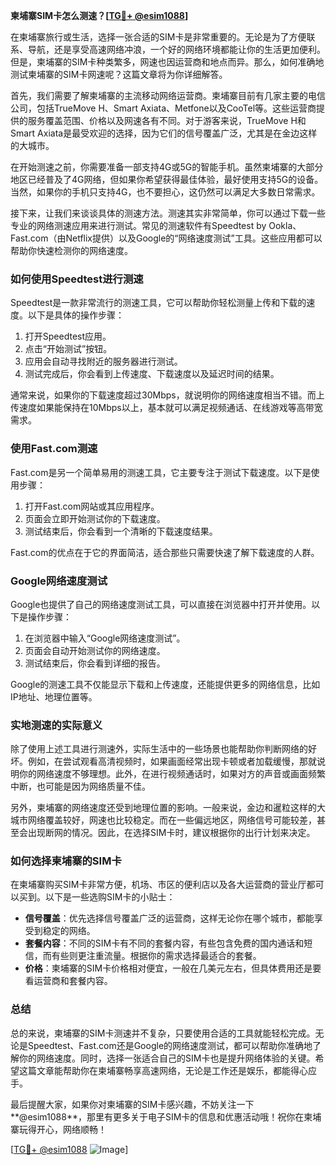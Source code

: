 **柬埔寨SIM卡怎么测速？[[TG💪+ @esim1088](https://t.me/s/esim1088)]**

在柬埔寨旅行或生活，选择一张合适的SIM卡是非常重要的。无论是为了方便联系、导航，还是享受高速网络冲浪，一个好的网络环境都能让你的生活更加便利。但是，柬埔寨的SIM卡种类繁多，网速也因运营商和地点而异。那么，如何准确地测试柬埔寨的SIM卡网速呢？这篇文章将为你详细解答。

首先，我们需要了解柬埔寨的主流移动网络运营商。柬埔寨目前有几家主要的电信公司，包括TrueMove H、Smart Axiata、Metfone以及CooTel等。这些运营商提供的服务覆盖范围、价格以及网速各有不同。对于游客来说，TrueMove H和Smart Axiata是最受欢迎的选择，因为它们的信号覆盖广泛，尤其是在金边这样的大城市。

在开始测速之前，你需要准备一部支持4G或5G的智能手机。虽然柬埔寨的大部分地区已经普及了4G网络，但如果你希望获得最佳体验，最好使用支持5G的设备。当然，如果你的手机只支持4G，也不要担心，这仍然可以满足大多数日常需求。

接下来，让我们来谈谈具体的测速方法。测速其实非常简单，你可以通过下载一些专业的网络测速应用来进行测试。常见的测速软件有Speedtest by Ookla、Fast.com（由Netflix提供）以及Google的“网络速度测试”工具。这些应用都可以帮助你快速检测你的网络速度。

### **如何使用Speedtest进行测速**

Speedtest是一款非常流行的测速工具，它可以帮助你轻松测量上传和下载的速度。以下是具体的操作步骤：

1. 打开Speedtest应用。
2. 点击“开始测试”按钮。
3. 应用会自动寻找附近的服务器进行测试。
4. 测试完成后，你会看到上传速度、下载速度以及延迟时间的结果。

通常来说，如果你的下载速度超过30Mbps，就说明你的网络速度相当不错。而上传速度如果能保持在10Mbps以上，基本就可以满足视频通话、在线游戏等高带宽需求。

### **使用Fast.com测速**

Fast.com是另一个简单易用的测速工具，它主要专注于测试下载速度。以下是使用步骤：

1. 打开Fast.com网站或其应用程序。
2. 页面会立即开始测试你的下载速度。
3. 测试结束后，你会看到一个清晰的下载速度结果。

Fast.com的优点在于它的界面简洁，适合那些只需要快速了解下载速度的人群。

### **Google网络速度测试**

Google也提供了自己的网络速度测试工具，可以直接在浏览器中打开并使用。以下是操作步骤：

1. 在浏览器中输入“Google网络速度测试”。
2. 页面会自动开始测试你的网络速度。
3. 测试结束后，你会看到详细的报告。

Google的测速工具不仅能显示下载和上传速度，还能提供更多的网络信息，比如IP地址、地理位置等。

### **实地测速的实际意义**

除了使用上述工具进行测速外，实际生活中的一些场景也能帮助你判断网络的好坏。例如，在尝试观看高清视频时，如果画面经常出现卡顿或者加载缓慢，那就说明你的网络速度不够理想。此外，在进行视频通话时，如果对方的声音或画面频繁中断，也可能是因为网络质量不佳。

另外，柬埔寨的网络速度还受到地理位置的影响。一般来说，金边和暹粒这样的大城市网络覆盖较好，网速也比较稳定。而在一些偏远地区，网络信号可能较差，甚至会出现断网的情况。因此，在选择SIM卡时，建议根据你的出行计划来决定。

### **如何选择柬埔寨的SIM卡**

在柬埔寨购买SIM卡非常方便，机场、市区的便利店以及各大运营商的营业厅都可以买到。以下是一些选购SIM卡的小贴士：

- **信号覆盖**：优先选择信号覆盖广泛的运营商，这样无论你在哪个城市，都能享受到稳定的网络。
- **套餐内容**：不同的SIM卡有不同的套餐内容，有些包含免费的国内通话和短信，而有些则更注重流量。根据你的需求选择最适合的套餐。
- **价格**：柬埔寨的SIM卡价格相对便宜，一般在几美元左右，但具体费用还是要看运营商和套餐内容。

### **总结**

总的来说，柬埔寨的SIM卡测速并不复杂，只要使用合适的工具就能轻松完成。无论是Speedtest、Fast.com还是Google的网络速度测试，都可以帮助你准确地了解你的网络速度。同时，选择一张适合自己的SIM卡也是提升网络体验的关键。希望这篇文章能帮助你在柬埔寨畅享高速网络，无论是工作还是娱乐，都能得心应手。

最后提醒大家，如果你对柬埔寨的SIM卡感兴趣，不妨关注一下**@esim1088**，那里有更多关于电子SIM卡的信息和优惠活动哦！祝你在柬埔寨玩得开心，网络顺畅！

[[TG💪+ @esim1088](https://t.me/s/esim1088) ![Image](https://i.postimg.cc/4NQfJmqS/Snipaste-2025-05-13-00-14-12.png)]